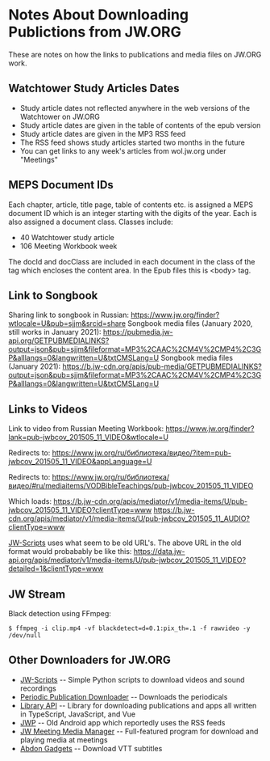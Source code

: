 # Notes About Downloading Publictions from JW.ORG

These are notes on how the links to publications and media files on JW.ORG work.

## Watchtower Study Articles Dates

* Study article dates not reflected anywhere in the web versions of the
  Watchtower on JW.ORG
* Study article dates are given in the table of contents of the epub version
* Study article dates are given in the MP3 RSS feed
* The RSS feed shows study articles started two months in the future
* You can get links to any week's articles from wol.jw.org under "Meetings"

## MEPS Document IDs

Each chapter, article, title page, table of contents etc. is assigned a MEPS 
document ID which is an integer starting with the digits of the year. Each is
also assigned a document class. Classes include:

* 40 Watchtower study article
* 106 Meeting Workbook week

The docId and docClass are included in each document in the class of the tag
which encloses the content area. In the Epub files this is &lt;body&gt; tag.

## Link to Songbook

Sharing link to songbook in Russian:
	https://www.jw.org/finder?wtlocale=U&pub=sjjm&srcid=share
Songbook media files (January 2020, still works in January 2021):
    https://pubmedia.jw-api.org/GETPUBMEDIALINKS?output=json&pub=sjjm&fileformat=MP3%2CAAC%2CM4V%2CMP4%2C3GP&alllangs=0&langwritten=U&txtCMSLang=U
Songbook media files (January 2021):
    https://b.jw-cdn.org/apis/pub-media/GETPUBMEDIALINKS?output=json&pub=sjjm&fileformat=MP3%2CAAC%2CM4V%2CMP4%2C3GP&alllangs=0&langwritten=U&txtCMSLang=U

## Links to Videos

Link to video from Russian Meeting Workbook:
    https://www.jw.org/finder?lank=pub-jwbcov_201505_11_VIDEO&wtlocale=U

Redirects to:
	https://www.jw.org/ru/библиотека/видео/?item=pub-jwbcov_201505_11_VIDEO&appLanguage=U

Redirects to:
	https://www.jw.org/ru/библиотека/видео/#ru/mediaitems/VODBibleTeachings/pub-jwbcov_201505_11_VIDEO

Which loads:
	https://b.jw-cdn.org/apis/mediator/v1/media-items/U/pub-jwbcov_201505_11_VIDEO?clientType=www
	https://b.jw-cdn.org/apis/mediator/v1/media-items/U/pub-jwbcov_201505_11_AUDIO?clientType=www

[JW-Scripts](https://github.com/allejok96/jw-scripts) uses what seem to be old URL's. The above
URL in the old format would probabably be like this:
	https://data.jw-api.org/apis/mediator/v1/media-items/U/pub-jwbcov_201505_11_VIDEO?detailed=1&clientType=www

## JW Stream

Black detection using FFmpeg:

    $ ffmpeg -i clip.mp4 -vf blackdetect=d=0.1:pix_th=.1 -f rawvideo -y /dev/null

## Other Downloaders for JW.ORG

* [JW-Scripts](https://github.com/allejok96/jw-scripts) -- Simple Python scripts to download videos and sound recordings
* [Periodic Publication Downloader](https://github.com/mikiTesf/ppd) -- Downloads the periodicals
* [Library API](https://github.com/BenShelton/library-api) -- Library for downloading publications and apps all written in TypeScript, JavaScript, and Vue
* [JWP](https://github.com/Dimoshka/JWP) -- Old Android app which reportedly uses the RSS feeds
* [JW Meeting Media Manager](https://github.com/sircharlo/jw-meeting-media-manager) -- Full-featured program for download and playing media at meetings
* [Abdon Gadgets](https://github.com/abdon-gadgets/abdon-gadgets) -- Download VTT subtitles

